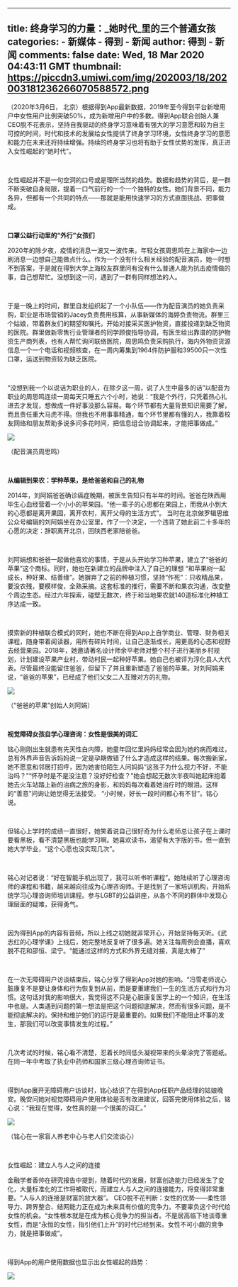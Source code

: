 
---
title: 终身学习的力量：_她时代_里的三个普通女孩
categories: 
    - 新媒体
    - 得到 - 新闻
author: 得到 - 新闻
comments: false
date: Wed, 18 Mar 2020 04:43:11 GMT
thumbnail: https://piccdn3.umiwi.com/img/202003/18/202003181236266070588572.png
---

<div>   
<video controls="controls" src poster class="video" style="display:none;"></video><div class="editor-show"><p style="text-align:left;">（2020年3月6日， 北京）根据得到App最新数据，2019年至今得到平台新增用户中女性用户比例突破50%，成为新增用户中的多数。得到App联合创始人兼CEO脱不花表示，坚持自我驱动的终身学习意味着有强大的学习意愿和较为自主可控的时间，时代和技术的发展给女性提供了终身学习环境，女性终身学习的意愿和能力在未来还将持续增强。持续的终身学习也将有助于女性优势的发挥，真正进入女性崛起的“她时代”。</p><p style="text-align:left;"><br></p><p style="text-align:left;">女性崛起并不是一句空洞的口号或是理所当然的趋势。数据和趋势的背后，是一群不断突破自身局限，提着一口气前行的一个一个独特的女性。她们背景不同，能力各异，但都有一个共同的特点——那就是能用快速学习的方式直面挑战、把事做成。</p><p style="text-align:left;"><br></p><p style="text-align:left;"><b>口罩公益行动里的“外行”女孩们</b></p><p style="text-align:left;">2020年的除夕夜，疫情的消息一波又一波传来，年轻女孩周思鸣在上海家中一边刷消息一边想自己能做点什么。作为一个没有什么相关经验的配音演员，她一时想不到答案，于是就在得到大学上海校友群里问有没有什么普通人能为抗击疫情做的事，自己想帮忙。没想到这一问，遇到了一群有同样想法的人。</p><p style="text-align:left;"><br></p><p style="text-align:left;">于是一晚上的时间，群里自发组织起了一个小队伍——作为配音演员的她负责采购，职业是市场营销的Jacey负责费用核算，从事新媒体的海婷负责物流。群里三个姑娘，带着群友们的期望和嘱托，开始对接采买医护物资，直接投递到缺乏物资的医院。群里做新零售行业管理者的同学顾俊指导协调，有医生给出靠谱的防护物资生产商列表，也有人帮忙询问联络医院，周思鸣负责采购执行，海内外物资货源信息一个一个电话和视频核查，在一周内筹集到1964件防护服和39500只一次性口罩，运送到物资较为缺乏医院。</p><p style="text-align:left;"><br></p><p style="text-align:left;">“没想到我一个以说话为职业的人，在除夕这一周，说了人生中最多的话”以配音为职业的周思鸣连续一周每天只睡五六个小时，她说：“我是个外行，只凭着热心扎进去才发现，想做成一件好事没那么容易。每个环节都有大量背景知识需要了解，而且责任重大马虎不得。但我也不用事事精通，每个环节里都有懂的人，我靠着校友网络和朋友帮助多说多问多花时间，把信息组合协调起来，才能把事做成。”</p><img src="https://piccdn3.umiwi.com/img/202003/18/202003181236266070588572.png" property="image" class="menu-page-image" data-v-c197d5ea referrerpolicy="no-referrer"><p style="text-align:left;">（配音演员周思鸣）</p><p style="text-align:left;"><br></p><p style="text-align:left;"><b>从编辑到果农：学种苹果，是给爸爸和自己的礼物</b></p><p style="text-align:left;">2014年，刘阿娟爸爸确诊癌症晚期，被医生告知只有半年的时间。爸爸在陕西用毕生心血经营着一个小小的苹果园。“他一辈子的心思都在果园上，而我从小到大的心愿都是离开果园，离开农村，离开父母的生活方式”。 当时在北京做罗辑思维公众号编辑的刘阿娟坐在办公室里，作了一个决定，一个违背了她此前二十多年的心愿的决定：辞职离开北京，回陕西老家陪爸爸。</p><p style="text-align:left;"><br></p><p style="text-align:left;">刘阿娟想和爸爸一起做他喜欢的事情，于是从头开始学习种苹果，建立了“爸爸的苹果”这个商标。同时，她也在新建立的品牌中注入了自己的理想 “和苹果树一起成长，种好果、结善缘”。她摒弃了之前的种植习惯，坚持“作死”：只收精品果，要没农残，要模样俊，全熟采摘。这套标准的推行，需要不断和果农沟通，改变整个周边生态。经过六年探索，碰壁无数次，终于和当地果农就140道标准化种植工序达成一致。</p><p style="text-align:left;"><br></p><p style="text-align:left;">摸索新的种植联合模式的同时，她也不断在得到App上自学商业、管理、财务相关课程，随身带着阅读器，用所有碎片时间，让自己逐渐成长，用更高的心态和视野去经营果园。2018年，她邀请著名设计师余平老师对整个村子进行美丽乡村规划，计划建设苹果产业村，带动村民一起种好苹果。她自己也被评为淳化县人大代表。尽管最终没能留住爸爸，但留下了并且重新塑造了爸爸的苹果。对刘阿娟来说，“爸爸的苹果”，已经成了他们父女二人互赠对方的礼物。</p><img src="https://piccdn3.umiwi.com/img/202003/18/202003181237089448210477.png" property="image" class="menu-page-image" data-v-c197d5ea referrerpolicy="no-referrer"><p style="text-align:left;">（“爸爸的苹果”创始人刘阿娟）</p><p style="text-align:left;"><br></p><p style="text-align:left;"><b>视觉障碍女孩自学心理咨询：女性是很美的词汇</b></p><p style="text-align:left;">铭心刚刚出生就患有先天性白内障，她童年回忆里妈妈经常会因为她的病而难过，总有外界声音告诉妈妈说一定是孕期做错了什么才造成这样的结果。每次搬新家，她不愿意和邻居打招呼，因为她害怕陌生人问妈妈“这孩子为什么视力不好，不能治吗？”“怀孕时是不是没注意？没好好检查？”她会想起无数次半夜叫她起床抱着她去火车站踏上新的治病之旅的身影，和妈妈每次看着她治疗时的眼泪。这样的“善意”问询让她觉得无法接受。 “小时候，好长一段时间都心有不甘”。铭心说。</p><p style="text-align:left;"><br></p><p style="text-align:left;">但铭心上学时的成绩一直很好，她笑着说自己很好奇为什么老师总让孩子在上课时要看黑板，看不清楚黑板也能学习啊。她喜欢读书，渴望有大字版的书，但一直到她大学毕业，“这个心愿也没实现几次”。</p><p style="text-align:left;"><br></p><p style="text-align:left;">铭心对记者说：“好在智能手机出现了，我可以听书听课程”。她陆续听了心理咨询师的课程和书籍，越来越向往成为心理咨询师。于是找到了一家培训机构，开始系统学习心理咨询师培训课程。参与LGBT的公益讲座，从各个不同的群体中发现心理层面的疑难，获得勇气。</p><p style="text-align:left;"><br></p><p style="text-align:left;">因为得到App的内容有音频，所以上线之初她就非常开心，开始坚持每天听。《武志红的心理学课》上线后，她完整地反复听了很多遍。她关注每周例会直播，喜欢脱不花和邵恒、梁宁。“能通过这样的方式和外界无缝对接，真是太棒了”</p><p style="text-align:left;"><br></p><p style="text-align:left;">在一次无障碍用户访谈结束后，铭心分享了得到App对她的影响。“冯雪老师说心脏康复不是要让身体和行为恢复到从前，而是要重建我们一生的生活方式和行为习惯。这句话对我的影响很大，我觉得这不只是心脏康复医学上的一个知识，在生活中也是。人类遇到问题的第一想法是把这个问题彻底解决，然而有很多问题，是不能彻底解决的。保持和维护她们的运行是最重要的。如果我们不能阻止坏事的发生，那我们可以改变事情发生的过程。”</p><p style="text-align:left;"><br></p><p style="text-align:left;">几次考试的时候，铭心看不清楚，忍着长时间低头凝视带来的头晕涂完了答题纸。在同一年中考取了执业中药师和国家三级心理咨询师证书。</p><p style="text-align:left;"><br></p><p style="text-align:left;">得到App展开无障碍用户访谈时，铭心结识了在得到App任职产品经理的姑娘晚安。晚安问她对视觉障碍用户使用体验是否有改进建议，回答完使用体验之后，铭心说：“我现在觉得，女性真的是一个很美的词汇。”</p><img src="https://piccdn3.umiwi.com/img/202003/18/202003181237414799782016.png" property="image" class="menu-page-image" data-v-c197d5ea referrerpolicy="no-referrer"><p style="text-align:left;">（铭心在一家盲人养老中心与老人们交流谈心）</p><p style="text-align:left;"><br></p><p style="text-align:left;">女性崛起：建立人与人之间的连接</p><p style="text-align:left;">金融学者香帅在研究报告中提到，随着时代的发展，财富创造能力已经发生了变化，大量标准化的工作将被取代，而建立人与人之间的连接能力，将变得非常重要。“人与人的连接是财富的放大器”。 CEO脱不花判断：女性的优势——柔性领导力、跨界整合、结网能力正在成为未来具有价值的竞争力。不要辜负这个时代给女性的机会。“女性根本就是在成为核心竞争力的担当者。不是居高临下地谈尊重女性，而是“永恒的女性，指引他们上升”的时代已经到来。女性不可小觑的竞争力，就是把事做成”。</p><p style="text-align:left;"><br></p><p style="text-align:left;">得到App的用户使用数据也显示出女性崛起的趋势：</p><img src="https://piccdn3.umiwi.com/img/202003/18/202003181238082159626155.png" property="image" class="menu-page-image" data-v-c197d5ea referrerpolicy="no-referrer"><p style="text-align:left;"><br></p></div>  
</div>
            